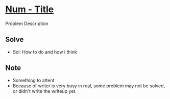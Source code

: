 # [Num - Title](https://github.com/miyago9267/codingPractices)

Problem Description

## Solve

- Sol:
How to do and how i think

## Note

- Something to attent
- Because of writer is very busy in real, some problem may not be solved, or didn't write the writeup yet.

